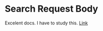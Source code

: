 # Search Request Body

Excelent docs. I have to study this. 
[Link](https://www.elastic.co/guide/en/elasticsearch/reference/current/search-request-body.html)